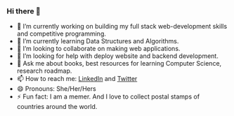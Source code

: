 ### Hi there 👋



- 🔭 I’m currently working on building my full stack web-development skills and competitive programming. 
- 🌱 I’m currently learning Data Structures and Algorithms.
- 👯 I’m looking to collaborate on making web applications.
- 🤔 I’m looking for help with deploy website and backend development.
- 💬 Ask me about books, best resources for learning Computer Science, research roadmap.
- 📫 How to reach me: [LinkedIn](https://www.linkedin.com/in/kerinpithawala/) and [Twitter](https://twitter.com/Kerin48961515)
- 😄 Pronouns: She/Her/Hers
- ⚡ Fun fact: I am a memer. And I love to collect postal stamps of countries around the world.
             



